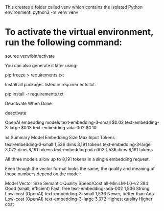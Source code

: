 
This creates a folder called venv which contains the isolated Python environment.
python3 -m venv venv

# To activate the virtual environment, run the following command:
source venv/bin/activate


You can also generate it later using:


pip freeze > requirements.txt


Install all packages listed in requirements.txt:


pip install -r requirements.txt

Deactivate When Done

deactivate


OpenAI embedding models
text-embedding-3-small $0.02
text-embedding-3-large $0.13
text-embedding-ada-002 $0.10

📊 Summary
Model	Embedding Size	Max Input Tokens
text‑embedding‑3‑small	1,536 dims	8,191 tokens
text‑embedding‑3‑large	3,072 dims	8,191 tokens
text‑embedding‑ada‑002	1,536 dims	8,191 tokens

All three models allow up to 8,191 tokens in a single embedding request.


Even though the vector format looks the same, the quality and meaning of those numbers depend on the model:

Model	Vector Size	Semantic Quality	Speed/Cost
all-MiniLM-L6-v2	384	Good (small, efficient)	Fast, free
text-embedding-ada-002	1,536	Strong	Low-cost (OpenAI)
text-embedding-3-small	1,536	Newer, better than Ada	Low-cost (OpenAI)
text-embedding-3-large	3,072	Highest quality	Higher cost